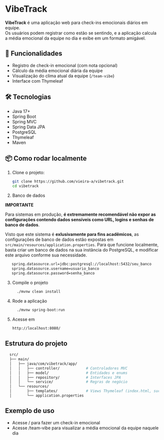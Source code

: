 # VibeTrack

**VibeTrack** é uma aplicação web para check-ins emocionais diários em equipe.  
Os usuários podem registrar como estão se sentindo, e a aplicação calcula a média emocional da equipe no dia e exibe em um formato amigável.

## 🚀 Funcionalidades

- Registro de check-in emocional (com nota opcional)
- Cálculo da média emocional diária da equipe
- Visualização do clima atual da equipe (`/team-vibe`)
- Interface com Thymeleaf

## 🛠 Tecnologias

- Java 17+
- Spring Boot
- Spring MVC
- Spring Data JPA
- PostgreSQL
- Thymeleaf
- Maven

## 📦 Como rodar localmente

1. Clone o projeto:

   ```bash
   git clone https://github.com/vieira-a/vibetrack.git
   cd vibetrack
   ```

2. Banco de dados

**IMPORTANTE**

Para sistemas em produção, **é extremamente recomendável não expor as configurações contendo dados sensíveis como URL, logins e senhas de banco de dados**.

Visto que este sistema é **exlusivamente para fins acadêmicos**, as configurações de banco de dados estão expostas em `src/main/resources/application.properties`.
Para que funcione localmente, basta criar um banco de dados na sua instância do PostgreSQL, e modificar este arquivo conforme sua necessidade.

```bash
   spring.datasource.url=jdbc:postgresql://localhost:5432/seu_banco
   spring.datasource.username=usuario_banco
   spring.datasource.password=senha_banco
```

3. Compile o projeto

   ```bash
     ./mvnw clean install
   ```

4. Rode a aplicação

   ```bash
     ./mvnw spring-boot:run
   ```

5. Acesse em

   ```html
   http://localhost:8080/
   ```

## Estrutura do projeto

```bash
  src/
  ├── main/
  │   ├── java/com/vibetrack/app/
  │   │   ├── controller/            # Controladores MVC
  │   │   ├── model/                 # Entidades e enums
  │   │   ├── repository/            # Interfaces JPA
  │   │   └── service/               # Regras de negócio
  │   └── resources/
  │       ├── templates/             # Views Thymeleaf (index.html, success.html, team-vibe.html)
  │       └── application.properties
```

## Exemplo de uso

- Acesse / para fazer um check-in emocional
- Acesse /team-vibe para visualizar a média emocional da equipe naquele dia
